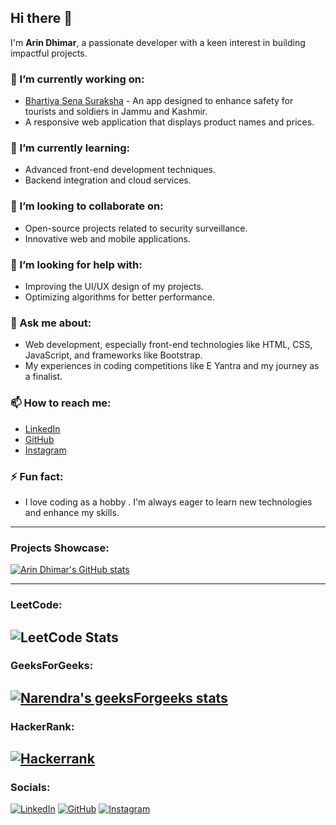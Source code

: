 ## Hi there 👋

I'm **Arin Dhimar**, a passionate developer with a keen interest in building impactful projects.

### 🔭 I’m currently working on:
- [Bhartiya Sena Suraksha](https://github.com/arindhimar/bhartiya-sena-suraksha) - An app designed to enhance safety for tourists and soldiers in Jammu and Kashmir.
- A responsive web application that displays product names and prices.

### 🌱 I’m currently learning:
- Advanced front-end development techniques.
- Backend integration and cloud services.

### 👯 I’m looking to collaborate on:
- Open-source projects related to security surveillance.
- Innovative web and mobile applications.

### 🤔 I’m looking for help with:
- Improving the UI/UX design of my projects.
- Optimizing algorithms for better performance.

### 💬 Ask me about:
- Web development, especially front-end technologies like HTML, CSS, JavaScript, and frameworks like Bootstrap.
- My experiences in coding competitions like E Yantra and my journey as a finalist.

### 📫 How to reach me:
- [LinkedIn](https://www.linkedin.com/in/arin-dhimar/)
- [GitHub](https://github.com/arindhimar)
- [Instagram](https://www.instagram.com/arin_dhimar_/)


### ⚡ Fun fact:
- I love coding as a hobby . I'm always eager to learn new technologies and enhance my skills.

---

### Projects Showcase:
[![Arin Dhimar's GitHub stats](https://github-readme-stats.vercel.app/api?username=arindhimar&show_icons=true&theme=radical)](https://github.com/arindhimar)

---


### LeetCode:
![LeetCode Stats](https://leetcard.jacoblin.cool/arin_dhimar?theme=nord&font=Exo)
---

### GeeksForGeeks:
[![Narendra's geeksForgeeks stats](https://geeks-for-geeks-stats-api.vercel.app/?userName=<arindhimar>)](<[YOUR_LINK_HERE](https://www.geeksforgeeks.org/user/arindhimar/)>)
---

### HackerRank:
[![Hackerrank](https://badges.hackerrank.com/badge/arindhimar111)](https://www.hackerrank.com/arindhimar111)
---


### Socials:
[![LinkedIn](https://img.shields.io/badge/LinkedIn-blue?style=flat-square&logo=linkedin)](https://www.linkedin.com/in/arin-dhimar/)
[![GitHub](https://img.shields.io/badge/GitHub-black?style=flat-square&logo=github)](https://github.com/arindhimar)
[![Instagram](https://img.shields.io/badge/Instagram-red?style=flat-square&logo=instagram)](https://www.instagram.com/arin_dhimar_/)
